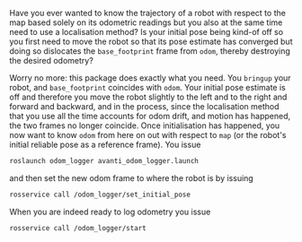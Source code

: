 Have you ever wanted to know the trajectory of a robot with respect to the map based solely on its odometric readings but you also at the same time need to use a localisation method? Is your initial pose being kind-of off so you first need to move the robot so that its pose estimate has converged but doing so dislocates the `base_footprint` frame from `odom`, thereby destroying the desired odometry?

Worry no more: this package does exactly what you need. You `bringup` your robot, and `base_footprint` coincides with `odom`. Your initial pose estimate is off and therefore you move the robot slightly to the left and to the right and forward and backward, and in the process, since the localisation method that you use all the time accounts for odom drift, and motion has happened, the two frames no longer coincide. Once initialisation has happened, you now want to know `odom` from here on out with respect to `map` (or the robot's initial reliable pose as a reference frame). You issue

```bash
roslaunch odom_logger avanti_odom_logger.launch
```

and then set the new odom frame to where the robot is by issuing

```bash
rosservice call /odom_logger/set_initial_pose
```

When you are indeed ready to log odometry you issue

```bash
rosservice call /odom_logger/start
```
